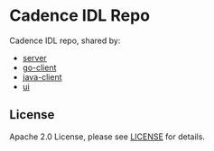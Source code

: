 # Cadence IDL Repo
Cadence IDL repo, shared by:
* [server](https://github.com/uber/cadence)
* [go-client](https://github.com/uber-go/cadence-client)
* [java-client](https://github.com/uber/cadence-java-client)
* [ui](https://github.com/uber/cadence-web)

## License

Apache 2.0 License, please see [LICENSE](https://github.com/uber/cadence-idl/blob/master/LICENSE) for details.
